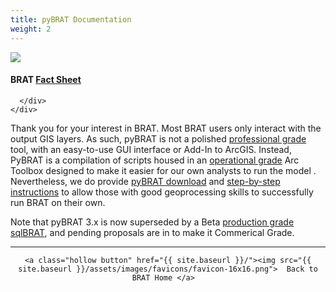 ```yaml
---
title: pyBRAT Documentation
weight: 2
---
```


<div class="row small-up-2 medium-up-4" class="float-right">
  <div class="column">
    <div class="card">
      <a href="https://s3-us-west-2.amazonaws.com/etalweb.joewheaton.org/RiverscapesConsortium/BRAT/BRAT_fact_sheet.pdf"><img  src="{{ site.baseurl }}/assets/images/FactSheet_v3.png"/></a> 
      <div class="card-section">
        <h4>BRAT <a href="https://s3-us-west-2.amazonaws.com/etalweb.joewheaton.org/RiverscapesConsortium/BRAT/BRAT_fact_sheet.pdf">Fact Sheet</a> </h4>
        
      </div>
    </div>
  </div>
</div>


Thank you for your interest in BRAT. Most BRAT users only interact with the output GIS layers.  As such, pyBRAT is not a polished [professional grade](https://riverscapes.xyz/Tools/#model-discrimination) tool, with an easy-to-use GUI interface or Add-In to ArcGIS. Instead, PyBRAT is a compilation of scripts housed in an  [operational grade](http://brat.riverscapes.xyz/Documentation/Status/Tool_ReportCard_3-1-00)  Arc Toolbox designed to make it easier for our own analysts to run the model . Nevertheless, we do provide [pyBRAT download](/Documentation/Download) and [step-by-step instructions](http://brat.riverscapes.xyz/Documentation/Tutorials) to allow those with good geoprocessing skills to successfully run BRAT on their own. 

Note that pyBRAT 3.x is now superseded by a Beta [production grade sqlBRAT](https://riverscapes.github.io/sqlBRAT/), and pending proposals are in to make it Commerical Grade.

------
<div align="center">

	<a class="hollow button" href="{{ site.baseurl }}/"><img src="{{ site.baseurl }}/assets/images/favicons/favicon-16x16.png">  Back to BRAT Home </a>  

</div>
